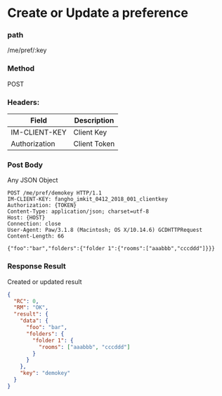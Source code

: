 # Create or Update a preference

### path

/me/pref/:key

### Method

POST

### Headers:

| Field         | Description  |
| ------------- | ------------ |
| IM-CLIENT-KEY | Client Key   |
| Authorization | Client Token |

### Post Body

Any JSON Object

```
POST /me/pref/demokey HTTP/1.1
IM-CLIENT-KEY: fangho_imkit_0412_2018_001_clientkey
Authorization: {TOKEN}
Content-Type: application/json; charset=utf-8
Host: {HOST}
Connection: close
User-Agent: Paw/3.1.8 (Macintosh; OS X/10.14.6) GCDHTTPRequest
Content-Length: 66

{"foo":"bar","folders":{"folder 1":{"rooms":["aaabbb","cccddd"]}}}
```

### Response Result

Created or updated result

```json
{
  "RC": 0,
  "RM": "OK",
  "result": {
    "data": {
      "foo": "bar",
      "folders": {
        "folder 1": {
          "rooms": ["aaabbb", "cccddd"]
        }
      }
    },
    "key": "demokey"
  }
}
```
